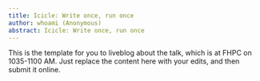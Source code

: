 ```yaml
---
title: Icicle: Write once, run once
author: whoami (Anonymous)
abstract: Icicle: Write once, run once
---
```


This is the template for you to liveblog about the talk,
which is at FHPC on 1035-1100 AM.  Just replace the content here
with your edits, and then submit it online.
